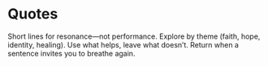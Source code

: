 # Quotes

Short lines for resonance—not performance. Explore by theme (faith, hope, identity, healing).
Use what helps, leave what doesn’t. Return when a sentence invites you to breathe again.
